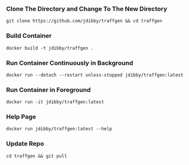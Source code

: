 ### Clone The Directory and Change To The New Directory ###
```
git clone https://github.com/jdibby/traffgen && cd traffgen
```

### Build Container ###
```
docker build -t jdibby/traffgen .
```

### Run Container Continuously in Background ###
```
docker run --detach --restart unless-stopped jdibby/traffgen:latest
```

### Run Container in Foreground ###
```
docker run -it jdibby/traffgen:latest
```

### Help Page ###
```
docker run jdibby/traffgen:latest --help
```

### Update Repo ###
```
cd traffgen && git pull
```
